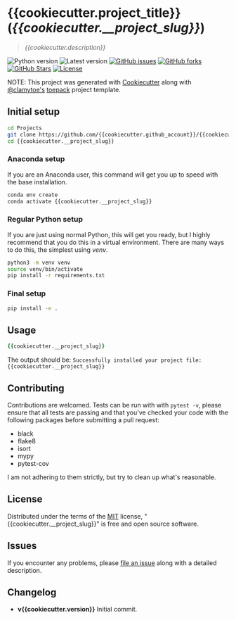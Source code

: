 # {{cookiecutter.project_title}} (*{{cookiecutter.__project_slug}}*)

> *{{cookiecutter.description}}*

![Python version][python-version]
![Latest version][latest-version]
[![GitHub issues][issues-image]][issues-url]
[![GitHub forks][fork-image]][fork-url]
[![GitHub Stars][stars-image]][stars-url]
[![License][license-image]][license-url]

NOTE: This project was generated with [Cookiecutter](https://github.com/audreyr/cookiecutter) along with [@clamytoe's](https://github.com/clamytoe) [toepack](https://github.com/clamytoe/toepack) project template.

## Initial setup

```zsh
cd Projects
git clone https://github.com/{{cookiecutter.github_account}}/{{cookiecutter.__project_slug}}.git
cd {{cookiecutter.__project_slug}}
```

### Anaconda setup

If you are an Anaconda user, this command will get you up to speed with the base installation.

```zsh
conda env create
conda activate {{cookiecutter.__project_slug}}
```

### Regular Python setup

If you are just using normal Python, this will get you ready, but I highly recommend that you do this in a virtual environment.
There are many ways to do this, the simplest using *venv*.

```zsh
python3 -m venv venv
source venv/bin/activate
pip install -r requirements.txt
```

### Final setup

```zsh
pip install -e .
```

## Usage

```zsh
{{cookiecutter.__project_slug}}
```

The output should be: `Successfully installed your project file: {{cookiecutter.__project_slug}}`

## Contributing

Contributions are welcomed.
Tests can be run with with `pytest -v`, please ensure that all tests are passing and that you've checked your code with the following packages before submitting a pull request:

* black
* flake8
* isort
* mypy
* pytest-cov

I am not adhering to them strictly, but try to clean up what's reasonable.

## License

Distributed under the terms of the [MIT](https://opensource.org/licenses/MIT) license, "{{cookiecutter.__project_slug}}" is free and open source software.

## Issues

If you encounter any problems, please [file an issue](https://github.com/clamytoe/toepack/issues) along with a detailed description.

## Changelog

* **v{{cookiecutter.version}}** Initial commit.

[python-version]:https://img.shields.io/badge/python-{{cookiecutter.python_version}}-brightgreen.svg
[latest-version]:https://img.shields.io/badge/version-{{cookiecutter.version}}-blue.svg
[issues-image]:https://img.shields.io/github/issues/{{cookiecutter.github_account}}/{{cookiecutter.__project_slug}}.svg
[issues-url]:https://github.com/{{cookiecutter.github_account}}/{{cookiecutter.__project_slug}}/issues
[fork-image]:https://img.shields.io/github/forks/{{cookiecutter.github_account}}/{{cookiecutter.__project_slug}}.svg
[fork-url]:https://github.com/{{cookiecutter.github_account}}/{{cookiecutter.__project_slug}}/network
[stars-image]:https://img.shields.io/github/stars/{{cookiecutter.github_account}}/{{cookiecutter.__project_slug}}.svg
[stars-url]:https://github.com/{{cookiecutter.github_account}}/{{cookiecutter.__project_slug}}/stargazers
[license-image]:https://img.shields.io/github/license/{{cookiecutter.github_account}}/{{cookiecutter.__project_slug}}.svg
[license-url]:https://github.com/{{cookiecutter.github_account}}/{{cookiecutter.__project_slug}}/blob/master/LICENSE

